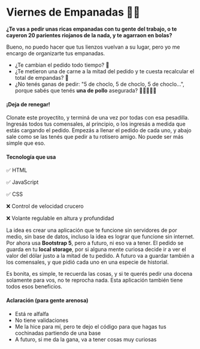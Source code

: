 # Viernes de Empanadas 🎉🎉

__¿Te vas a pedir unas ricas empanadas con tu gente del trabajo, o te cayeron 20 parientes riojanos de la nada, y te agarraon en bolas?__

Bueno, no puedo hacer que tus lienzos vuelvan a su lugar, pero yo me encargo de organizarte tus empanadas.

- ¿Te cambian el pedido todo tiempo? 🚩
- ¿Te metieron una de carne a la mitad del pedido y te cuesta recalcular el total de empandas? 🚩
- ¿No tenés ganas de pedir: "5 de choclo, 5 de choclo, 5 de choclo...", porque sabés que tenés **una de pollo** asegurada? 🚩🚩🚩🚩🚩

#### ¡Deja de renegar!
Clonate este proyectito, y terminá de una vez por todas con esa pesadilla. Ingresás todos tus comensales, al principio, o los ingresás a medida que estás cargando el pedido. Empezás a llenar el pedido de cada uno, y abajo sale como se las tenés que pedir a tu rotisero amigo. No puede ser más simple que eso.

#### Tecnología que usa
✅ HTML

✅ JavaScript

✅ CSS

❌ Control de velocidad crucero

❌ Volante regulable en altura y profundidad


La idea es crear una aplicación que te funcione sin servidores de por medio, sin base de datos, incluso la idea es lograr que funcione sin internet. Por ahora usa **Bootstrap 5**, pero a futuro, ni eso va a tener.
El pedido se guarda en tu **local storage**, por si alguna mente curiosa decide ir a ver el valor del dólar justo a la mitad de tu pedido. A futuro va a guardar también a los comensales, y que pidió cada uno en una especie de historial. 

Es bonita, es simple, te recuerda las cosas, y si te querés pedir una docena solamente para vos, no te reprocha nada. Esta aplicación también tiene todos esos beneficios. 

#### Aclaración (para gente arenosa)

 - Está re alfalfa
 - No tiene validaciones
 - Me la hice para mí, pero te dejo el código para que hagas tus cochinadas partiendo de una base
 - A futuro, si me da la gana, va a tener cosas muy curiosas

